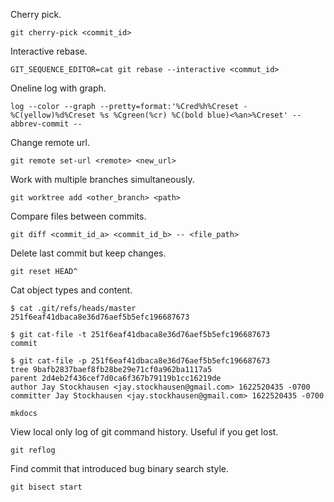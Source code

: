 Cherry pick.

`git cherry-pick <commit_id>`

Interactive rebase.

`GIT_SEQUENCE_EDITOR=cat git rebase --interactive <commut_id>`

Oneline log with graph.

`log --color --graph --pretty=format:'%Cred%h%Creset -%C(yellow)%d%Creset %s %Cgreen(%cr) %C(bold blue)<%an>%Creset' --abbrev-commit --`

Change remote url.

`git remote set-url <remote> <new_url>`

Work with multiple branches simultaneously.

`git worktree add <other_branch> <path>`

Compare files between commits.

`git diff <commit_id_a> <commit_id_b> -- <file_path>`

Delete last commit but keep changes.

`git reset HEAD^`

Cat object types and content.

```
$ cat .git/refs/heads/master
251f6eaf41dbaca8e36d76aef5b5efc196687673

$ git cat-file -t 251f6eaf41dbaca8e36d76aef5b5efc196687673
commit

$ git cat-file -p 251f6eaf41dbaca8e36d76aef5b5efc196687673
tree 9bafb2837baef8fb28be29e71cf0a962ba1117a5
parent 2d4eb2f436cef7d0ca6f367b79119b1cc16219de
author Jay Stockhausen <jay.stockhausen@gmail.com> 1622520435 -0700
committer Jay Stockhausen <jay.stockhausen@gmail.com> 1622520435 -0700

mkdocs
```

View local only log of git command history. Useful if you get lost.

`git reflog`

Find commit that introduced bug binary search style.

```
git bisect start
```